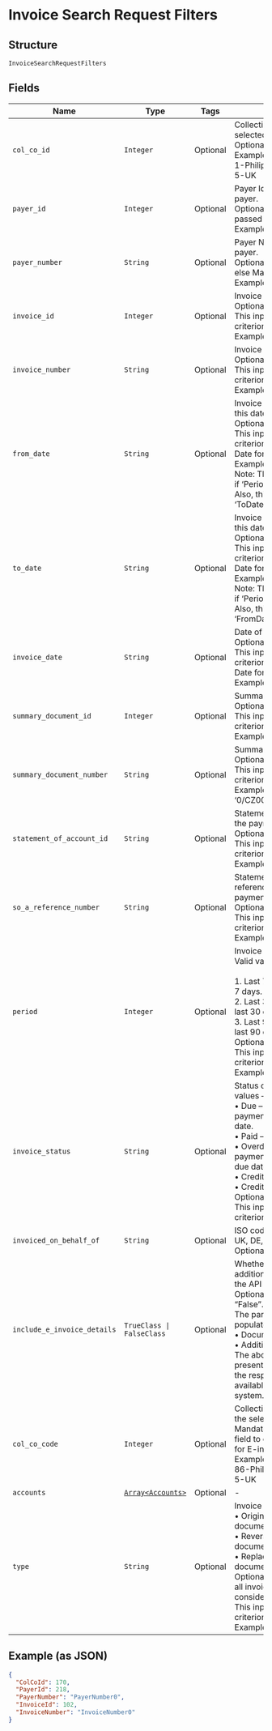 
# Invoice Search Request Filters

## Structure

`InvoiceSearchRequestFilters`

## Fields

| Name | Type | Tags | Description |
|  --- | --- | --- | --- |
| `col_co_id` | `Integer` | Optional | Collecting Company Id of the selected payer.<br>Optional.<br>Example:<br>1-Philippines<br>5-UK |
| `payer_id` | `Integer` | Optional | Payer Id of the selected payer.<br>Optional if PayerNumber is passed else Mandatory<br>Example: 123456 |
| `payer_number` | `String` | Optional | Payer Number of the selected payer.<br>Optional if PayerId is passed else Mandatory<br>Example: GB000000123 |
| `invoice_id` | `Integer` | Optional | Invoice id.<br>Optional.<br>This input is a search criterion, if given.<br>Example: 1 |
| `invoice_number` | `String` | Optional | Invoice number.<br>Optional.<br>This input is a search criterion, if given.<br>Example: 0123456789 |
| `from_date` | `String` | Optional | Invoice date searched from this date.<br>Optional.<br>This input is a search criterion, if given.<br>Date format: yyyyMMdd<br>Example: 20170830<br>Note: This criterion is ignored if ‘Period’ is given.<br>Also, this criterion is ignored if ‘ToDate’ is not provided. |
| `to_date` | `String` | Optional | Invoice date searched until this date.<br>Optional.<br>This input is a search criterion, if given.<br>Date format: yyyyMMdd<br>Example: 20170830<br>Note: This criterion is ignored if ‘Period’ is given.<br>Also, this criterion is ignored if ‘FromDate’ is not provided. |
| `invoice_date` | `String` | Optional | Date of invoicing.<br>Optional.<br>This input is a search criterion, if given.<br>Date format: yyyyMMdd<br>Example: 20170830 |
| `summary_document_id` | `Integer` | Optional | Summary document id<br>Optional.<br>This input is a search criterion, if given.<br>Example: 1 |
| `summary_document_number` | `String` | Optional | Summary document number<br>Optional.<br>This input is a search criterion, if given.<br>Example: ‘0/CZ0000000123456/2017’ |
| `statement_of_account_id` | `String` | Optional | Statement of Account Id of the payment customer.<br>Optional.<br>This input is a search criterion, if given.<br>Example: 1 |
| `so_a_reference_number` | `String` | Optional | Statement of Account reference number of the payment customer.<br>Optional.<br>This input is a search criterion, if given.<br>Example: 123 |
| `period` | `Integer` | Optional | Invoice date search period. Valid values –<br><br>1. Last 7 days – Issued in last 7 days.<br>2. Last 30 days – Issued in last 30 days.<br>3. Last 90 days – Issued in last 90 days.<br>   Optional.<br>   This input is a search criterion, if given.<br>   Example: 1 |
| `invoice_status` | `String` | Optional | Status of the invoice. Valid values –<br>•	Due – Invoices due for payment and is within the due date.<br>•	Paid – Fully paid Invoices.<br>•	Overdue – Invoices due of payment and has crossed the due date.<br>•	CreditNote – Credit notes<br>•	CreditStatement<br>Optional.<br>This input is a search criterion, if given. |
| `invoiced_on_behalf_of` | `String` | Optional | ISO code of the country i.e., UK, DE, MY, etc.<br>Optional |
| `include_e_invoice_details` | `TrueClass \| FalseClass` | Optional | Whether to include the additional invoice details in the API response.<br>Optional. Default value “False”.<br>The parameters that are populated<br>•	DocumentReference<br>•	AdditionalDocuments<br>The above fields will not be present in the response when the respective data is not available in the source system. |
| `col_co_code` | `Integer` | Optional | Collecting Company Code of the selected payer.<br>Mandatory - It is mandatory field to external source ATOS for E-invoicing.<br>Example:<br>86-Philippines<br>5-UK |
| `accounts` | [`Array<Accounts>`](../../doc/models/accounts.md) | Optional | - |
| `type` | `String` | Optional | Invoice type. Allowed values –<br>•	Original – Original document.<br>•	Reversal – Reversed document.<br>•	Replacement – Replaced document.<br>Optional. (When not passed all invoice, types are considered for search)<br>This input is a search criterion, if given.<br>Example: Original |

## Example (as JSON)

```json
{
  "ColCoId": 170,
  "PayerId": 218,
  "PayerNumber": "PayerNumber0",
  "InvoiceId": 102,
  "InvoiceNumber": "InvoiceNumber0"
}
```

